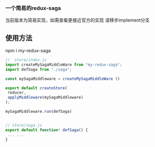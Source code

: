 ### 一个简易的redux-saga
 当前版本为简易实现，如需查看更接近官方的实现 请移步implement分支 

 ## 使用方法
 npm i my-redux-saga


 
 ```javascript
 //  store/index.js
 import createMySagaMiddleWare from "my-redux-saga";
import defSaga from "./saga";

const mySagaMiddleware = createMySagaMiddleWare ()

export default createStore(
  reducer,
  applyMiddleware(mySagaMiddleware)
);

mySagaMiddleware.run(defSaga)


// store/saga.js
export default function* defSaga() {
  ... ... 
}

 ```
